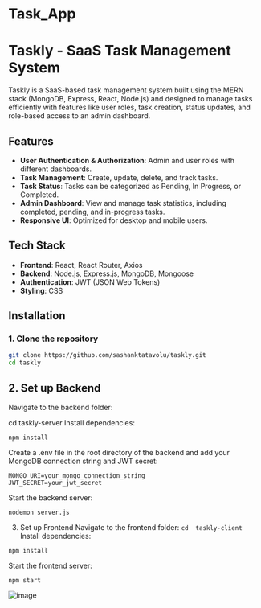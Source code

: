 # Task_App

# Taskly - SaaS Task Management System

Taskly is a SaaS-based task management system built using the MERN stack (MongoDB, Express, React, Node.js) and designed to manage tasks efficiently with features like user roles, task creation, status updates, and role-based access to an admin dashboard.

## Features

- **User Authentication & Authorization**: Admin and user roles with different dashboards.
- **Task Management**: Create, update, delete, and track tasks.
- **Task Status**: Tasks can be categorized as Pending, In Progress, or Completed.
- **Admin Dashboard**: View and manage task statistics, including completed, pending, and in-progress tasks.
- **Responsive UI**: Optimized for desktop and mobile users.

## Tech Stack

- **Frontend**: React, React Router, Axios
- **Backend**: Node.js, Express.js, MongoDB, Mongoose
- **Authentication**: JWT (JSON Web Tokens)
- **Styling**: CSS

## Installation

### 1. Clone the repository

```bash
git clone https://github.com/sashanktatavolu/taskly.git
cd taskly
```

## 2. Set up Backend
Navigate to the backend folder:

cd taskly-server
Install dependencies:
```
npm install
```
Create a .env file in the root directory of the backend and add your MongoDB connection string and JWT secret:
```
MONGO_URI=your_mongo_connection_string
JWT_SECRET=your_jwt_secret
```
Start the backend server:
```
nodemon server.js
```

3. Set up Frontend
Navigate to the frontend folder:
```cd  taskly-client```
Install dependencies:
```
npm install
```
Start the frontend server:
```
npm start
```

![image](https://github.com/user-attachments/assets/199874a2-acbb-4cce-9652-c631e51d13af)
